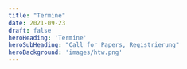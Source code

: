```yaml
---
title: "Termine"
date: 2021-09-23
draft: false
heroHeading: 'Termine'
heroSubHeading: "Call for Papers, Registrierung"
heroBackground: 'images/htw.png'
---
```

